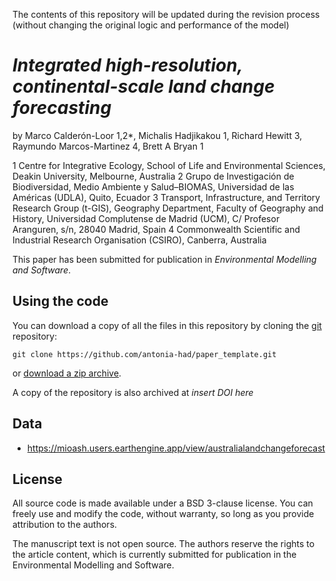 
The contents of this repository will be updated during the revision process (without changing the original logic and performance of the model)

# *Integrated high-resolution, continental-scale land change forecasting*

by Marco Calderón-Loor 1,2*, Michalis Hadjikakou 1, Richard Hewitt 3, Raymundo Marcos-Martinez 4, Brett A Bryan 1 


1 Centre for Integrative Ecology, School of Life and Environmental Sciences, Deakin University, Melbourne, Australia
2 Grupo de Investigación de Biodiversidad, Medio Ambiente y Salud–BIOMAS, Universidad de las Américas (UDLA), Quito, Ecuador
3 Transport, Infrastructure, and Territory Research Group (t-GIS), Geography Department, Faculty of Geography and History, Universidad Complutense de Madrid (UCM), C/ Profesor Aranguren, s/n, 28040 Madrid, Spain
4 Commonwealth Scientific and Industrial Research Organisation (CSIRO), Canberra, Australia

This paper has been submitted for publication in *Environmental Modelling and Software*.

## Using the code

You can download a copy of all the files in this repository by cloning the
[git](https://git-scm.com/) repository:

    git clone https://github.com/antonia-had/paper_template.git

or [download a zip archive](https://github.com/antonia-had/paper_template/archive/master.zip).

A copy of the repository is also archived at *insert DOI here*


## Data

-	https://mioash.users.earthengine.app/view/australialandchangeforecast

## License

All source code is made available under a BSD 3-clause license. You can freely
use and modify the code, without warranty, so long as you provide attribution
to the authors.

The manuscript text is not open source. The authors reserve the rights to the
article content, which is currently submitted for publication in the
Environmental Modelling and Software.
